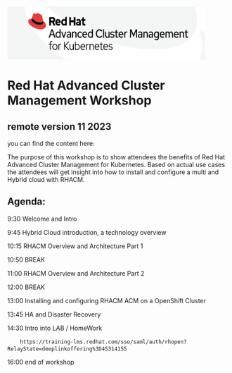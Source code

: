 <img src="https://github.com/RHEPDS/RH-AdvClustMgmt/blob/main/RHACM_logo.png" width="450" height="120">

# Red Hat Advanced Cluster Management Workshop
## remote version 11 2023

you can find the content here:

The purpose of this workshop is to show attendees the benefits of Red Hat Advanced Cluster Management for Kubernetes. Based on actual use cases the attendees will get insight into how to install and configure a multi and Hybrid cloud with RHACM.

## Agenda:

9:30		Welcome and Intro	

9:45		Hybrid Cloud introduction, a technology overview

10:15		RHACM Overview and Architecture Part 1

10:50		BREAK		

11:00		RHACM Overview and Architecture Part 2

12:00		BREAK

13:00		Installing and configuring RHACM ACM on a OpenShift Cluster

13:45		HA and Disaster Recovery

14:30		Intro into LAB / HomeWork

  		https://training-lms.redhat.com/sso/saml/auth/rhopen?RelayState=deeplinkoffering%3D45314155
		
16:00		end of workshop


